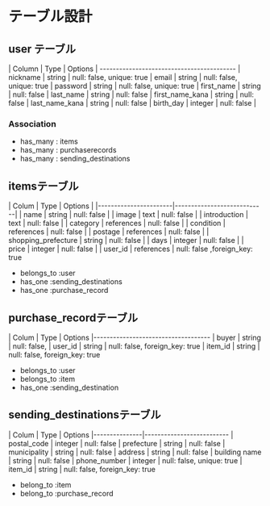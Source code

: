# テーブル設計

## user テーブル

| Column            |  Type   | Options
| ------------------------------------------
| nickname          | string  | null: false, unique: true
| email             | string  | null: false, unique: true
| password          | string  | null: false, unique: true
| first_name        | string  | null: false
| last_name         | string  | null: false
| first_name_kana   | string  | null: false
| last_name_kana    | string  | null: false
| birth_day         | integer | null: false
| 

### Association

- has_many : items
- has_many : purchaserecords
- has_many : sending_destinations


## itemsテーブル

| Colum                 |  Type        |  Options    |
|-----------------------|----------------------------|
| name                  | string       | null: false |
| image                 | text         | null: false |
| introduction          | text         | null: false |
| category              | references   | null: false |
| condition             | references   | null: false |
| postage               | references   | null: false |
| shopping_prefecture   | string       | null: false |
| days                  | integer      | null: false |
| price                 | integer      | null: false |
| user_id               | references   | null: false ,foreign_key: true

- belongs_to :user
- has_one :sending_destinations
- has_one :purchase_record


## purchase_recordテーブル

| Colum     |  Type    | Options
|------------------------------------
| buyer     | string   | null: false, 
| user_id   | string   | null: false, foreign_key: true
| item_id   | string   | null: false, foreign_key: true

- belongs_to :user
- belongs_to :item
- has_one :sending_destination



## sending_destinationsテーブル

| Colum         | Type      | Options
|---------------|--------------------------
| postal_code   | integer   | null: false
| prefecture    | string    | null: false
| municipality  | string    | null: false
| address       | string    | null: false
| building name | string    | null: false
| phone_number  | integer   | null: false, unique: true
| item_id       | string    | null: false, foreign_key: true

- belong_to :item 
- belong_to :purchase_record
